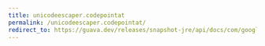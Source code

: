 ```yaml
---
title: unicodeescaper.codepointat
permalink: /unicodeescaper.codepointat/
redirect_to: https://guava.dev/releases/snapshot-jre/api/docs/com/google/common/escape/UnicodeEscaper.html#codePointAt-java.lang.CharSequence-int-int-
---
```

